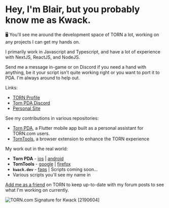 # Hey, I'm Blair, but you probably know me as Kwack.

🖥️ You'll see me around the development space of TORN a lot, working on any projects I can get my hands on.

I primarily work in Javascript and Typescript, and have a lot of experience with NextJS, ReactJS, and NodeJS. 

Send me a message in-game or on Discord if you need a hand with anything, be it your script isn't quite working right or you want to port it to PDA. I'm always around to help out.

Links:
- [TORN Profile](https://www.torn.com/profiles.php?XID=2190604)
- [Torn PDA Discord](https://discord.gg/HJvfEsBRSJ)
- [Personal Site](https://kwack.dev)

See my contributions in various repositories:
- [Torn PDA](https://github.com/Manuito83/torn-pda/tree/master), a Flutter mobile app built as a personal assistant for TORN.com users. 
- [TornTools](https://github.com/Mephiles/torntools_extension), a browser extension to enhance the TORN experience


My work out in the real world:
- **Torn PDA** - [ios](https://apps.apple.com/us/app/torn-pda/id1510138514) | [android](https://play.google.com/store/apps/details?id=com.manuito.tornpda)
- **TornTools** - [google](https://chromewebstore.google.com/detail/torntools/hjpaapdjcgbmeikfnahipphknonhlhib) | [firefox](https://addons.mozilla.org/en-US/firefox/addon/torn-tools/)
- **`kwack.dev`** - [faqs](https://faq.kwack.dev/) | Scripts coming soon...
- Various scripts you'll see my name in


[Add me as a friend](https://www.torn.com/friendlist.php#/p=add&XID=2190604) on TORN to keep up-to-date with my forum posts to see what I'm working on currently.



![TORN.com Signature for Kwack [2190604]](https://www.torn.com/sigs/3_2190604.png)

